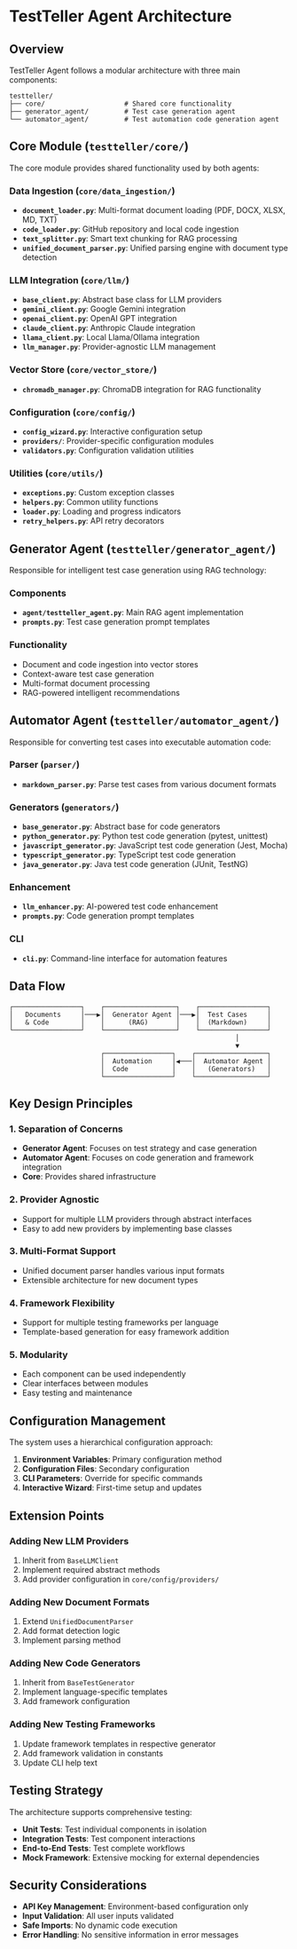 # TestTeller Agent Architecture

## Overview

TestTeller Agent follows a modular architecture with three main components:

```
testteller/
├── core/                    # Shared core functionality
├── generator_agent/         # Test case generation agent
└── automator_agent/         # Test automation code generation agent
```

## Core Module (`testteller/core/`)

The core module provides shared functionality used by both agents:

### Data Ingestion (`core/data_ingestion/`)
- **`document_loader.py`**: Multi-format document loading (PDF, DOCX, XLSX, MD, TXT)
- **`code_loader.py`**: GitHub repository and local code ingestion
- **`text_splitter.py`**: Smart text chunking for RAG processing
- **`unified_document_parser.py`**: Unified parsing engine with document type detection

### LLM Integration (`core/llm/`)
- **`base_client.py`**: Abstract base class for LLM providers
- **`gemini_client.py`**: Google Gemini integration
- **`openai_client.py`**: OpenAI GPT integration
- **`claude_client.py`**: Anthropic Claude integration
- **`llama_client.py`**: Local Llama/Ollama integration
- **`llm_manager.py`**: Provider-agnostic LLM management

### Vector Store (`core/vector_store/`)
- **`chromadb_manager.py`**: ChromaDB integration for RAG functionality

### Configuration (`core/config/`)
- **`config_wizard.py`**: Interactive configuration setup
- **`providers/`**: Provider-specific configuration modules
- **`validators.py`**: Configuration validation utilities

### Utilities (`core/utils/`)
- **`exceptions.py`**: Custom exception classes
- **`helpers.py`**: Common utility functions
- **`loader.py`**: Loading and progress indicators
- **`retry_helpers.py`**: API retry decorators

## Generator Agent (`testteller/generator_agent/`)

Responsible for intelligent test case generation using RAG technology:

### Components
- **`agent/testteller_agent.py`**: Main RAG agent implementation
- **`prompts.py`**: Test case generation prompt templates

### Functionality
- Document and code ingestion into vector stores
- Context-aware test case generation
- Multi-format document processing
- RAG-powered intelligent recommendations

## Automator Agent (`testteller/automator_agent/`)

Responsible for converting test cases into executable automation code:

### Parser (`parser/`)
- **`markdown_parser.py`**: Parse test cases from various document formats

### Generators (`generators/`)
- **`base_generator.py`**: Abstract base for code generators
- **`python_generator.py`**: Python test code generation (pytest, unittest)
- **`javascript_generator.py`**: JavaScript test code generation (Jest, Mocha)
- **`typescript_generator.py`**: TypeScript test code generation
- **`java_generator.py`**: Java test code generation (JUnit, TestNG)

### Enhancement
- **`llm_enhancer.py`**: AI-powered test code enhancement
- **`prompts.py`**: Code generation prompt templates

### CLI
- **`cli.py`**: Command-line interface for automation features

## Data Flow

```
┌─────────────────┐    ┌──────────────────┐    ┌─────────────────┐
│   Documents     │───▶│  Generator Agent │───▶│  Test Cases     │
│   & Code        │    │      (RAG)       │    │  (Markdown)     │
└─────────────────┘    └──────────────────┘    └─────────────────┘
                                                         │
                                                         ▼
                       ┌─────────────────┐    ┌──────────────────┐
                       │  Automation     │◀───│  Automator Agent │
                       │  Code           │    │   (Generators)   │
                       └─────────────────┘    └──────────────────┘
```

## Key Design Principles

### 1. Separation of Concerns
- **Generator Agent**: Focuses on test strategy and case generation
- **Automator Agent**: Focuses on code generation and framework integration
- **Core**: Provides shared infrastructure

### 2. Provider Agnostic
- Support for multiple LLM providers through abstract interfaces
- Easy to add new providers by implementing base classes

### 3. Multi-Format Support
- Unified document parser handles various input formats
- Extensible architecture for new document types

### 4. Framework Flexibility
- Support for multiple testing frameworks per language
- Template-based generation for easy framework addition

### 5. Modularity
- Each component can be used independently
- Clear interfaces between modules
- Easy testing and maintenance

## Configuration Management

The system uses a hierarchical configuration approach:

1. **Environment Variables**: Primary configuration method
2. **Configuration Files**: Secondary configuration
3. **CLI Parameters**: Override for specific commands
4. **Interactive Wizard**: First-time setup and updates

## Extension Points

### Adding New LLM Providers
1. Inherit from `BaseLLMClient`
2. Implement required abstract methods
3. Add provider configuration in `core/config/providers/`

### Adding New Document Formats
1. Extend `UnifiedDocumentParser`
2. Add format detection logic
3. Implement parsing method

### Adding New Code Generators
1. Inherit from `BaseTestGenerator`
2. Implement language-specific templates
3. Add framework configuration

### Adding New Testing Frameworks
1. Update framework templates in respective generator
2. Add framework validation in constants
3. Update CLI help text

## Testing Strategy

The architecture supports comprehensive testing:

- **Unit Tests**: Test individual components in isolation
- **Integration Tests**: Test component interactions
- **End-to-End Tests**: Test complete workflows
- **Mock Framework**: Extensive mocking for external dependencies

## Security Considerations

- **API Key Management**: Environment-based configuration only
- **Input Validation**: All user inputs validated
- **Safe Imports**: No dynamic code execution
- **Error Handling**: No sensitive information in error messages
